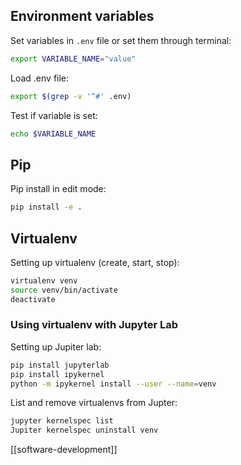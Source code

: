 ## Environment variables

Set variables in `.env` file or set them through terminal:

```bash
export VARIABLE_NAME="value"
```

Load .env file:

```bash
export $(grep -v '^#' .env)    
```

Test if variable is set:

```bash
echo $VARIABLE_NAME
```

## Pip

Pip install in edit mode:

```bash
pip install -e .
```

## Virtualenv

Setting up virtualenv (create, start, stop):

```bash
virtualenv venv
source venv/bin/activate
deactivate
```

### Using virtualenv with Jupyter Lab

Setting up Jupiter lab:

```bash
pip install jupyterlab
pip install ipykernel
python -m ipykernel install --user --name=venv
```

List and remove virtualenvs from Jupter:

```bash
jupyter kernelspec list
Jupiter kernelspec uninstall venv
```

[[software-development]]